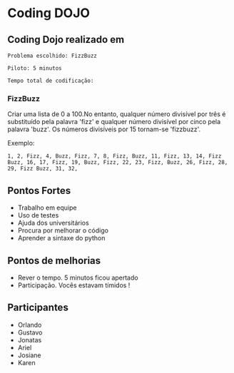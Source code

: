 # Coding DOJO


## Coding Dojo realizado em 

	Problema escolhido: FizzBuzz

	Piloto: 5 minutos

	Tempo total de codificação: 


### FizzBuzz

Criar uma lista de 0 a 100.No entanto, qualquer número divisível por três é substituído pela palavra 'fizz' e qualquer número divisível por cinco pela palavra 'buzz'. Os números divisíveis por 15 tornam-se 
'fizzbuzz'.

Exemplo:

    1, 2, Fizz, 4, Buzz, Fizz, 7, 8, Fizz, Buzz, 11, Fizz, 13, 14, Fizz Buzz, 16, 17, Fizz, 19, Buzz, Fizz, 22, 23, Fizz, Buzz, 26, Fizz, 28, 29, Fizz Buzz, 31, 32,

## Pontos Fortes

- Trabalho em equipe
- Uso de testes 
- Ajuda dos universitários
- Procura por melhorar o código
- Aprender a sintaxe do python



## Pontos de melhorias

- Rever o tempo. 5 minutos ficou apertado
- Participação. Vocês estavam tímidos !


## Participantes

- Orlando
- Gustavo
- Jonatas
- Ariel
- Josiane
- Karen
